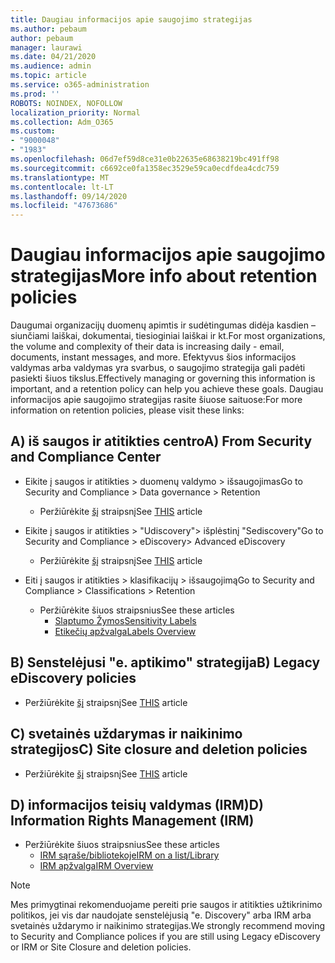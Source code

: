 ```yaml
---
title: Daugiau informacijos apie saugojimo strategijas
ms.author: pebaum
author: pebaum
manager: laurawi
ms.date: 04/21/2020
ms.audience: admin
ms.topic: article
ms.service: o365-administration
ms.prod: ''
ROBOTS: NOINDEX, NOFOLLOW
localization_priority: Normal
ms.collection: Adm_O365
ms.custom:
- "9000048"
- "1983"
ms.openlocfilehash: 06d7ef59d8ce31e0b22635e68638219bc491ff98
ms.sourcegitcommit: c6692ce0fa1358ec3529e59ca0ecdfdea4cdc759
ms.translationtype: MT
ms.contentlocale: lt-LT
ms.lasthandoff: 09/14/2020
ms.locfileid: "47673686"
---
```

# <a name="more-info-about-retention-policies"></a><span data-ttu-id="06a39-102">Daugiau informacijos apie saugojimo strategijas</span><span class="sxs-lookup"><span data-stu-id="06a39-102">More info about retention policies</span></span>

<span data-ttu-id="06a39-103">Daugumai organizacijų duomenų apimtis ir sudėtingumas didėja kasdien – siunčiami laiškai, dokumentai, tiesioginiai laiškai ir kt.</span><span class="sxs-lookup"><span data-stu-id="06a39-103">For most organizations, the volume and complexity of their data is increasing daily - email, documents, instant messages, and more.</span></span> <span data-ttu-id="06a39-104">Efektyvus šios informacijos valdymas arba valdymas yra svarbus, o saugojimo strategija gali padėti pasiekti šiuos tikslus.</span><span class="sxs-lookup"><span data-stu-id="06a39-104">Effectively managing or governing this information is important, and a retention policy can help you achieve these goals.</span></span> <span data-ttu-id="06a39-105">Daugiau informacijos apie saugojimo strategijas rasite šiuose saituose:</span><span class="sxs-lookup"><span data-stu-id="06a39-105">For more information on retention policies, please visit these links:</span></span>

## <a name="a-from-security-and-compliance-center"></a><span data-ttu-id="06a39-106">A) iš saugos ir atitikties centro</span><span class="sxs-lookup"><span data-stu-id="06a39-106">A) From Security and Compliance Center</span></span>

- <span data-ttu-id="06a39-107">Eikite į saugos ir atitikties > duomenų valdymo > išsaugojimas</span><span class="sxs-lookup"><span data-stu-id="06a39-107">Go to Security and Compliance > Data governance > Retention</span></span>
  - <span data-ttu-id="06a39-108">Peržiūrėkite [šį](https://docs.microsoft.com/microsoft-365/compliance/retention-policies) straipsnį</span><span class="sxs-lookup"><span data-stu-id="06a39-108">See [THIS](https://docs.microsoft.com/microsoft-365/compliance/retention-policies) article</span></span>

- <span data-ttu-id="06a39-109">Eikite į saugos ir atitikties > "Udiscovery"> išplėstinį "Sediscovery"</span><span class="sxs-lookup"><span data-stu-id="06a39-109">Go to Security and Compliance > eDiscovery> Advanced eDiscovery</span></span> 
  - <span data-ttu-id="06a39-110">Peržiūrėkite [šį](https://docs.microsoft.com/microsoft-365/compliance/ediscovery-cases) straipsnį</span><span class="sxs-lookup"><span data-stu-id="06a39-110">See [THIS](https://docs.microsoft.com/microsoft-365/compliance/ediscovery-cases) article</span></span>

- <span data-ttu-id="06a39-111">Eiti į saugos ir atitikties > klasifikacijų > išsaugojimą</span><span class="sxs-lookup"><span data-stu-id="06a39-111">Go to Security and Compliance > Classifications > Retention</span></span>
  - <span data-ttu-id="06a39-112">Peržiūrėkite šiuos straipsnius</span><span class="sxs-lookup"><span data-stu-id="06a39-112">See these articles</span></span>
    - [<span data-ttu-id="06a39-113">Slaptumo Žymos</span><span class="sxs-lookup"><span data-stu-id="06a39-113">Sensitivity Labels</span></span>](https://docs.microsoft.com/microsoft-365/compliance/sensitivity-labels)
    - [<span data-ttu-id="06a39-114">Etikečių apžvalga</span><span class="sxs-lookup"><span data-stu-id="06a39-114">Labels Overview</span></span>](https://docs.microsoft.com/microsoft-365/compliance/labels)

## <a name="b-legacy-ediscovery-policies"></a><span data-ttu-id="06a39-115">B) Senstelėjusi "e. aptikimo" strategija</span><span class="sxs-lookup"><span data-stu-id="06a39-115">B) Legacy eDiscovery policies</span></span>

- <span data-ttu-id="06a39-116">Peržiūrėkite [šį](https://support.office.com/article/Set-up-an-eDiscovery-Center-in-SharePoint-Online-A18F8975-AA7F-43B4-A7D6-001D14744D8E) straipsnį</span><span class="sxs-lookup"><span data-stu-id="06a39-116">See [THIS](https://support.office.com/article/Set-up-an-eDiscovery-Center-in-SharePoint-Online-A18F8975-AA7F-43B4-A7D6-001D14744D8E) article</span></span>

## <a name="c-site-closure-and-deletion-policies"></a><span data-ttu-id="06a39-117">C) svetainės uždarymas ir naikinimo strategijos</span><span class="sxs-lookup"><span data-stu-id="06a39-117">C) Site closure and deletion policies</span></span>

- <span data-ttu-id="06a39-118">Peržiūrėkite [šį](https://support.office.com/article/Use-policies-for-site-closure-and-deletion-A8280D82-27FD-48C5-9ADF-8A5431208BA5) straipsnį</span><span class="sxs-lookup"><span data-stu-id="06a39-118">See [THIS](https://support.office.com/article/Use-policies-for-site-closure-and-deletion-A8280D82-27FD-48C5-9ADF-8A5431208BA5) article</span></span>  

## <a name="d-information-rights-management-irm"></a><span data-ttu-id="06a39-119">D) informacijos teisių valdymas (IRM)</span><span class="sxs-lookup"><span data-stu-id="06a39-119">D) Information Rights Management (IRM)</span></span>

- <span data-ttu-id="06a39-120">Peržiūrėkite šiuos straipsnius</span><span class="sxs-lookup"><span data-stu-id="06a39-120">See these articles</span></span>
  - [<span data-ttu-id="06a39-121">IRM sąraše/bibliotekoje</span><span class="sxs-lookup"><span data-stu-id="06a39-121">IRM on a list/Library</span></span>](https://support.office.com/article/apply-information-rights-management-to-a-list-or-library-3bdb5c4e-94fc-4741-b02f-4e7cc3c54aa1)
  - [<span data-ttu-id="06a39-122">IRM apžvalga</span><span class="sxs-lookup"><span data-stu-id="06a39-122">IRM Overview</span></span>](https://support.office.com/article/create-and-apply-information-management-policies-eb501fe9-2ef6-4150-945a-65a6451ee9e9)

> [!Note]
> <span data-ttu-id="06a39-123">Mes primygtinai rekomenduojame pereiti prie saugos ir atitikties užtikrinimo politikos, jei vis dar naudojate senstelėjusią "e. Discovery" arba IRM arba svetainės uždarymo ir naikinimo strategijas.</span><span class="sxs-lookup"><span data-stu-id="06a39-123">We strongly recommend moving to Security and Compliance polices if you are still using Legacy eDiscovery or IRM or Site Closure and deletion policies.</span></span>
